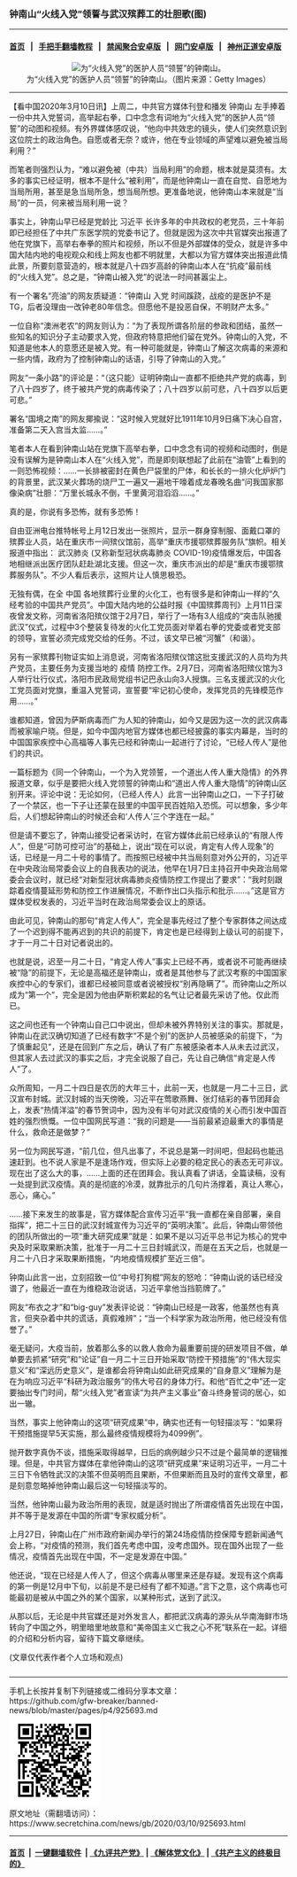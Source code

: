 ### 钟南山“火线入党”领誓与武汉殡葬工的壮胆歌(图)
------------------------

#### [首页](https://github.com/gfw-breaker/banned-news/blob/master/README.md) &nbsp;&nbsp;|&nbsp;&nbsp; [手把手翻墙教程](https://github.com/gfw-breaker/guides/wiki) &nbsp;&nbsp;|&nbsp;&nbsp; [禁闻聚合安卓版](https://github.com/gfw-breaker/bn-android) &nbsp;&nbsp;|&nbsp;&nbsp; [网门安卓版](https://github.com/oGate2/oGate) &nbsp;&nbsp;|&nbsp;&nbsp; [神州正道安卓版](https://github.com/SzzdOgate/update) 



<div class="article_right" style="fone-color:#000">
 <p style="text-align: center;">
  <img alt="为“火线入党”的医护人员“领誓”的钟南山。" src="//img3.secretchina.com/pic/2020/2-20/p2631622a511477559-ss.jpg"/>
  <br>
   为“火线入党”的医护人员“领誓”的钟南山。（图片来源：Getty Images）
   <span id="hideid" name="hideid" style="color:red;display:none;">
    <span href="https://www.secretchina.com">
    </span>
   </span>
  </br>
 </p>
 <div id="txt-mid1-t21-2017">
  

---


  </div>
 </div>
 <p>
  【看中国2020年3月10日讯】上周二，中共官方媒体刊登和播发
  <span href="https://www.secretchina.com/news/gb/tag/钟南山" target="_blank">
   钟南山
  </span>
  左手捧着一份中共入党誓词，高举起右拳，口中念念有词地为“火线入党”的医护人员“领誓”的动图和视频。有外界媒体感叹说，“他向中共效忠的镜头，使人们突然意识到这位院士的政治角色。自愿或者无奈？或许，他在专业领域的声望难以避免被当局利用？”
  <span id="hideid" name="hideid" style="color:red;display:none;">
   <span href="https://www.secretchina.com">
   </span>
  </span>
 </p>
 <p>
  而笔者则强烈认为，“难以避免被（中共）当局利用”的命题，根本就是莫须有。太多的事实已经证明，根本不是什么“被利用”，而是他钟南山一直在自觉、自愿地为当局所用，甚至是急当局所急，想当局所想。更准备地说，他钟南山本来就是“当局”的一员，何来被当局利用一说？
 </p>
 <p>
  事实上，钟南山早已经是党龄比
  <span href="https://www.secretchina.com/news/gb/tag/习近平" target="_blank">
   习近平
  </span>
  长许多年的中共政权的老党员，三十年前即已经担任了中共广东医学院的党委书记了。但就是因为这次中共官媒突出报道了他在党旗下，高举右奉拳的照片和视频，所以不但是外部媒体的受众，就是许多中国大陆内地的电视观众和线上网友也都不明就里，大都以为官方媒体突出报道此情此景，所要刻意营造的，根本就是八十四岁高龄的钟南山本人在“抗疫”最前线的“火线入党”。总之是，“钟南山被入党”的说法一时间甚嚣尘上。
 </p>
 <p>
  有一个署名“亮油”的网友质疑道：“钟南山
  <span href="https://www.secretchina.com/news/gb/tag/入党" target="_blank">
   入党
  </span>
  时间蹊跷，战疫的是医护不是TG，后者没理由一改钟老80年信念。但愿他不是投恶自保，不明财产太多。”
 </p>
 <p>
  一位自称“澳洲老农“的网友则认为：“为了表现所谓各阶层的参政和团结，虽然一些知名的知识分子主动要求入党，但政府特意把他们留在党外。钟南山的入党，不知道是他本人的意愿还是被入党。有一种可能就是，钟南山了解这次病毒的来源和一些内情，政府为了控制钟南山的话语，引导了钟南山的入党。”
 </p>
 <p>
  网友“一条小路”的评论是：“（这只能）证明钟南山一直都不拒绝共产党的病毒，到了八十四岁了，终于被共产党的病毒传染了；八十四岁以前可悲，八十四岁以后更可悲。”
 </p>
 <p>
  署名“国境之南”的网友揶揄说：“这时候入党就好比1911年10月9日痛下决心自宫，准备第二天入宫当太监……。”
 </p>
 <p>
  笔者本人在看到钟南山站在党旗下高举右拳，口中念念有词的视频和动图时，倒是没有误解为是钟南山本人在“火线入党”，而是即刻联想起了此前在“油管”上看到的一则恐怖视频：……一长排被密封在黄色尸袋里的尸体，和长长的一排火化炉炉门的背景里，武汉某火葬场的烧尸工一遍又一遍地干嚎着成龙春晚名曲“问我国家那像染病”壮胆：“万里长城永不倒，千里黄河泪滔滔……。”
 </p>
 <p>
  真的是，你说有多恐怖，就有多恐怖！
 </p>
 <p>
  自由亚洲电台推特帐号上月12日发出一张照片，显示一群身穿制服、面戴口罩的殡葬业人员，站在重庆市一间殡仪馆前，高举“重庆市援鄂殡葬服务队”旗帜。相关报道中指出：
  <span href="https://www.secretchina.com/news/gb/tag/武汉肺炎" target="_blank">
   武汉肺炎
  </span>
  (又称新型冠状病毒肺炎 COVID-19)疫情爆发后，中国各地相继派出医疗团队赶赴湖北支援。但这一次，重庆市派出的却是“重庆市援鄂殡葬服务队”。不少人看后表示，这照片让人慎思极恐。
 </p>
 <p>
  无独有偶，在全
  <span href="https://www.secretchina.com" target="_blank">
   中国
  </span>
  各地殡葬行业里的火化工，也有很多是和钟南山一样的“久经考验的中国共产党员”。中国大陆内地的公益时报《中国殡葬周刊》上月11日深夜曾发文称，河南省洛阳殡仪馆于2月7日，举行了一场有3人组成的“突击队驰援武汉”仪式，过程中3个整装复待发的火化工党员面对举着右拳的党委或者党支部的领导，宣誓必须完成党交给的任务。不过，该文早已被“河蟹”（和谐）。
 </p>
 <p>
  另有一家殡葬刊物证实如上消息说，河南省洛阳殡仪馆这批支援武汉的人员均为共产党员，主要任务为支援当地的
  <span href="https://www.secretchina.com/news/gb/tag/疫情" target="_blank">
   疫情
  </span>
  防控工作。2月7日，河南省洛阳殡仪馆为3人举行壮行仪式，洛阳市民政局党组书记巴永山向3人授旗。三名支援武汉的火化工党员面对党旗，重温入党誓词，宣誓要“牢记初心使命，发挥党员的先锋模范作用……。”
 </p>
 <p>
  谁都知道，曾因为萨斯病毒而广为人知的钟南山，如今又是因为这一次的武汉病毒而被家喻户晓。但是，如今中国内地官方媒体也都已经披露的事实内幕是，当时的中国国家疾控中心高福等人事先已经和钟南山一起进行了讨论，“已经人传人”是他们的共识。
 </p>
 <p>
  一篇标题为《同一个钟南山，一个为入党领誓，一个道出人传人重大隐情》的外界报道文章，似乎是要把火线入党领誓的钟南山和“道出人传人重大隐情”的钟南山区别开来。评论中说：无论如何，（已经人传人）此言一出钟南山之口，一下子打破了一个禁区，也一下子让还蒙在鼓里的中国平民百姓陷入恐慌。可以想象，多少年后，人们想起钟南山的时候还会和‘人传人’三个字连在一起。”
 </p>
 <p>
  但是请不要忘了，钟南山接受记者采访时，在官方媒体此前已经承认的“有限人传人”，但是“可防可控可治”的基础上，说出“现在可以说，肯定有人传人现象”的话，已经是一月二十号的事情了。而按照已经被中共当局刻意对外公开的，习近平在中央政治局常委会议上的自我表功的说法，他早在1月7日主持召开中央政治局常委会会议时，就已经“对新型冠状病毒肺炎疫情防控工作提出了要求”：“我时刻跟踪着疫情蔓延形势和防控工作进展情况，不断作出口头指示和批示……。”这是官方媒体受权发表的，习近平当时在政治局常委会议上的原话。
 </p>
 <p>
  由此可见，钟南山的那句“肯定人传人”，完全是事先经过了整个专家群体之间达成了一个迟到得不能再迟到的共识的前提下，肯定也是已经得到上级认可的前提下，才于一月二十日对记者说出的。
 </p>
 <center>
  <div style="max-width: 632px;height:180px; display: none; text-align: center; margin: 0 auto; overflow: hidden;overflow-x: hidden;">
   <div id="taboola-midarticle-thumbnails" style="max-width: 632px;height:180px;overflow: hidden;overflow-x: hidden;">
   </div>
  </div>
  <div>
   <ins class="adsbygoogle" data-ad-client="ca-pub-1276641434651360" data-ad-format="fluid" data-ad-layout="in-article" data-ad-slot="5164544770" style="display:block; text-align:center;">
   </ins>
  </div>
 </center>
 <p>
  也就是说，迟至一月二十日，“肯定人传人”事实上已经不再，或者说不可能再继续被“隐”的前提下，无论是高福还是钟南山，或者是其他参与了武汉考察的中国国家疾控中心的专家们，谁都已经被同意或者说被授权“别再隐瞒了”。而钟南山之所以成为“第一个”，完全是因为他由萨斯积累起的名气让记者最先采访了他。仅此而已。
 </p>
 <p>
  这之间也还有一个钟南山自己口中说出，但却未被外界特别关注的事实。那就是，钟南山在武汉确切知道了已经有数字“不是个别”的医护人员被感染的前提下，“为了慎重起见”，还是在回到广东之后，确认了有广东被感染者本人从未去过武汉，但其家人去过武汉的事实之后，才完全说服了自己，先让自己确信“肯定是人传人”了。
 </p>
 <p>
  众所周知，一月二十四日是农历的大年三十，此前一天，也就是一月二十三日，武汉宣布封城。武汉封城的当天傍晚，习近平在莺歌燕舞、张灯结彩的春节团拜会上，发表“热情洋溢”的春节贺词中，因为没有半句对武汉疫情的关心而引发中国百姓的强烈愤慨。一位中国网民写道：“我的问题是——当前最紧迫最重大的事情是什么，救命还是做梦？”
 </p>
 <p>
  另一位为网民写道，“前几位，但凡出事了，不说总是第一时间吧，但起码也能迅速赶到。也不说人家是不是逢场作戏，但实际上必要的稳定民心的表态无可非议。现在出了这么大的事，......上面的还在团拜会。我认真看了讲话，全篇读稿，没有一处提到武汉疫情。真的是彻底的冷漠，就靠批示的几句片汤撑着，真让人寒心，恶心，痛心。”
 </p>
 <p>
  ……接下来发生的故事是，官方媒体配合宣传习近平“我一直都在亲自部署，亲自指挥”，把二十三日的武汉封城宣传为习近平的“英明决策”。此后，钟南山带领他的团队所做出的一项“重大研究成果”就是：如果不是以习近平总书记为核心的党中央及时采取果断决策，批准于一月二十三日封城武汉，而是在五天之后，也就是一月二十八日才采取果断措施，“内地疫情规模扩至近三倍”。
 </p>
 <center>
  <ins class="adsbygoogle" data-ad-client="ca-pub-1276641434651360" data-ad-format="fluid" data-ad-layout="in-article" data-ad-slot="3646767294" style="display:block; text-align:center;">
  </ins>
 </center>
 <p>
  钟南山此言一出，立刻招致一位“中号打狗棍”网友的怒呛：“钟南山说的话已经没谱了，他最近一直在为维稳政治说话，习近平拿他当挡箭牌了。”
 </p>
 <p>
  网友“布衣之才”和“big-guy”发表评论说：“钟南山已经是一政客，他虽然也有真言，但夹杂着中共的谎话，真假难辨”；“当一个科学家为政治所用，他已经没有信誉了。”
 </p>
 <p>
  毫无疑问，大疫当前，放着那么多的以救人救命为最重要前提的研发项目不做，单单要去抓紧“研究”和“论证”自一月二十三日开始采取“防控干预措施”的“伟大现实意义”和“深远历史意义”，是谁都会将钟南山如此研究成果的“自身意义”理解为是在为响应习近平“科研为政治服务”的伟大号召的身体力行。和他“百忙之中”还一定要抽出专门时间，帮“火线入党”者宣读“为共产主义事业”奋斗终身誓词的居心，如出一辙。
 </p>
 <p>
  当然，事实上他钟南山的这项“研究成果”中，确实也还有一句轻描淡写：“如果将干预措施提早5天实施，那么最终疫情规模将为4099例”。
 </p>
 <p>
  抛开数字真伪不谈，措施采取得越早，日后的病例越少只不过是个最简单的逻辑推理。但是，中共官方媒体在拿他钟南山的这项“研究成果”来证明习近平，一月二十三日下令牺牲武汉的决策不但英明而且果断，不但果断而且及时的宣传文章里，都是刻意忽略掉他钟南山最后这一句轻描淡写的。
 </p>
 <p>
  当然，他钟南山最为政治所用的表现，就是适时抛出了所谓疫情首先出现在中国，并不等于是发源在中国的所谓“专家权威分析”。
 </p>
 <p>
  上月27日，钟南山在广州市政府新闻办举行的第24场疫情防控保障专题新闻通气会上称，“对疫情的预测，我们首先考虑中国，没考虑国外。现在国外出现了一些情况，疫情首先出现在中国，不一定是发源在中国。”
 </p>
 <p>
  他还说，“现在已经是人传人了，但这个病毒从哪里来还是存疑。发现有这个病毒的第一例是12月中下旬，以前是不是已经有了都不知道。”言下之意，这个病毒也可能最初是被从中国之外的某个国家，以某种形式，送到了武汉。
 </p>
 <p>
  从那以后，无论是中共官媒还是对外发言人，都把武汉病毒的源头从华南海鲜市场转向了中国之外，明里暗里地故意和“美帝国主义亡我之心不死”联系在一起。详细的介绍和分析内容，留待下篇文章继续。
 </p>
 (文章仅代表作者个人立场和观点)
 <center>
  <div>
   <div id="txt-mid2-t22-2017" style="display: block;  max-height: 351px;  overflow: hidden;">
    <div id="SC-21xxx">
    </div>
    <ins class="adsbygoogle" data-ad-client="ca-pub-1276641434651360" data-ad-format="auto" data-ad-slot="4301710469" data-full-width-responsive="true" style="display:block">
    </ins>
   </div>
  </div>
 </center>
 <div style="padding-top:12px;">
 </div>
</div>

<hr/>
手机上长按并复制下列链接或二维码分享本文章：<br/>
https://github.com/gfw-breaker/banned-news/blob/master/pages/p4/925693.md <br/>
<a href='https://github.com/gfw-breaker/banned-news/blob/master/pages/p4/925693.md'><img src='https://github.com/gfw-breaker/banned-news/blob/master/pages/p4/925693.md.png'/></a> <br/>
原文地址（需翻墙访问）：https://www.secretchina.com/news/gb/2020/03/10/925693.html


------------------------
#### [首页](https://github.com/gfw-breaker/banned-news/blob/master/README.md) &nbsp;|&nbsp; [一键翻墙软件](https://github.com/gfw-breaker/nogfw/blob/master/README.md) &nbsp;| [《九评共产党》](https://github.com/gfw-breaker/9ping.md/blob/master/README.md#九评之一评共产党是什么) | [《解体党文化》](https://github.com/gfw-breaker/jtdwh.md/blob/master/README.md) | [《共产主义的终极目的》](https://github.com/gfw-breaker/gczydzjmd.md/blob/master/README.md)


<img src='http://gfw-breaker.win/banned-news/pages/p4/925693.md' width='0px' height='0px'/>